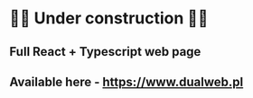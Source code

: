 # 🚧🚧 Under construction 🚧🚧

## Full React + Typescript web page

## Available here - https://www.dualweb.pl
